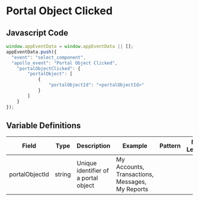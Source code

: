 # Portal Object Clicked

### 

## Javascript Code
```js
window.appEventData = window.appEventData || [];
appEventData.push({
  "event": "select_component",
  "apollo_event": "Portal Object Clicked",
    "portalObjectClicked": {
        "portalObject": [
            {
                "portalObjectId": "<portalObjectId>"
            }
        ]
    }
});
```

## Variable Definitions

|Field|Type|Description|Example|Pattern|Min Length|Max Length|Minimum|Maximum|Multiple Of|
| --- | --- | --- | --- | --- | --- | --- | --- | --- | --- |
|portalObjectId|string|Unique identifier of a portal object|My Accounts, Transactions, Messages, My Reports|||||||




